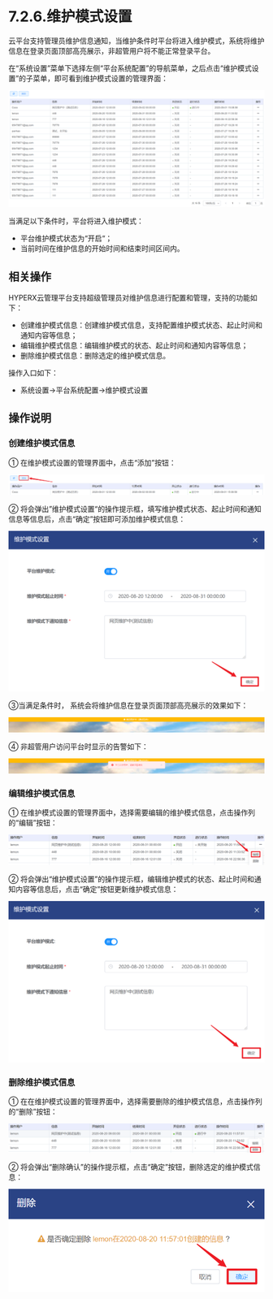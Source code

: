 # 7.2.6.维护模式设置

云平台支持管理员维护信息通知，当维护条件时平台将进入维护模式，系统将维护信息在登录页面顶部高亮展示，非超管用户将不能正常登录平台。

在“系统设置”菜单下选择左侧“平台系统配置”的导航菜单，之后点击“维护模式设置”的子菜单，即可看到维护模式设置的管理界面：

![1598944342834](maintenance.assets/1598944342834.png)

当满足以下条件时，平台将进入维护模式：

- 平台维护模式状态为“开启“；
- 当前时间在维护信息的开始时间和结束时间区间内。

## 相关操作

HYPERX云管理平台支持超级管理员对维护信息进行配置和管理，支持的功能如下：

- 创建维护模式信息：创建维护模式信息，支持配置维护模式状态、起止时间和通知内容等信息；
- 编辑维护模式信息：编辑维护模式的状态、起止时间和通知内容等信息；
- 删除维护模式信息：删除选定的维护模式信息。

操作入口如下：

- 系统设置→平台系统配置→维护模式设置

 ## 操作说明

### 创建维护模式信息

① 在维护模式设置的管理界面中，点击“添加”按钮：

![1598944401735](maintenance.assets/1598944401735.png)

② 将会弹出”维护模式设置“的操作提示框，填写维护模式状态、起止时间和通知信息等信息后，点击“确定”按钮即可添加维护模式信息：

![image-20200820115223558](maintenance.assets/image-20200820115223558.png)

③当满足条件时， 系统会将维护信息在登录页面顶部高亮展示的效果如下：

![1598944811175](maintenance.assets/1598944811175.png)

④ 非超管用户访问平台时显示的告警如下：

![1598944731893](maintenance.assets/1598944731893.png)

### 编辑维护模式信息

① 在维护模式设置的管理界面中，选择需要编辑的维护模式信息，点击操作列的“编辑”按钮：

![image-20200820115534694](maintenance.assets/image-20200820115534694.png)

② 将会弹出“维护模式设置”的操作提示框，编辑维护模式的状态、起止时间和通知内容等信息后，点击“确定”按钮更新维护模式信息：

![image-20200820115555425](maintenance.assets/image-20200820115555425.png)

### 删除维护模式信息

① 在在维护模式设置的管理界面中，选择需要删除的维护模式信息，点击操作列的“删除”按钮：

![image-20200820115816023](maintenance.assets/image-20200820115816023.png)

② 将会弹出“删除确认”的操作提示框，点击“确定”按钮，删除选定的维护模式信息：

<img src="maintenance.assets/image-20200820115840800.png" alt="image-20200820115840800" style="zoom:67%;" />